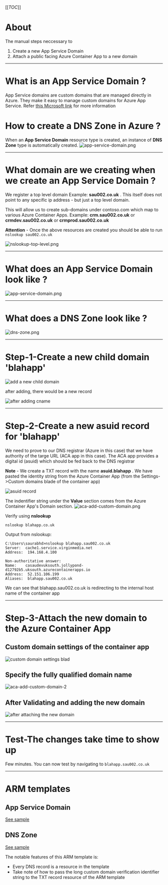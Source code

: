 [[_TOC_]]

# About
The manual steps neccessary to 
1. Create a new App Service Domain
1. Attach a public facing Azure Container App to a new domain

---

# What is an App Service Domain ?
App Service domains are custom domains that are managed directly in Azure. They make it easy to manage custom domains for Azure App Service. Refer [this Microsoft link](https://learn.microsoft.com/en-us/azure/app-service/manage-custom-dns-buy-domain) for more information



# How to create a DNS Zone in Azure ?

When an **App Service Domain** resource type is created, an instance of **DNS Zone** type is automatically created.
![app-service-domain.png](images/app-service-domain-and-dns-zone.png)

---

# What domain are we creating when we create an App Service Domain ?
We register a top level domain Example: **sau002.co.uk** . This itself does not point to any specific ip address - but just a top level domain.

This will allow us to create sub-domains under contoso.com which map to various Azure Container Apps. Example: **crm.sau002.co.uk** or **crmdev.sau002.co.uk** or **crmprod.sau002.co.uk**

**Attention** - Once the above resources are created you should be able to run `nslookup sau002.co.uk`

![nslookup-top-level.png](images/nslookup-top-level.png)

---

# What does an App Service Domain look like ?

![app-service-domain.png](images/app-service-domain.png)


---

# What does a DNS Zone look like ?

![dns-zone.png](images/dns-zone.png)


---


# Step-1-Create a new child domain 'blahapp'


![add a new child domain](images/domain-001-add-cname-record.PNG)

after adding, there would be a new record

![after adding cname](images/domain-002-after-adding-cname-record.png)

---


# Step-2-Create a new asuid record for 'blahapp'

We need to prove to our DNS registrar (Azure in this case) that we have authority of the targe URL (ACA app in this case). The ACA app provides a digital id (asuid) which should be fed back to the DNS registrar 

**Note** - We create a TXT record with the name **asuid.blahapp** . We have pasted the identity string from the Azure Container App (from the Settings->Custom domains blade of the container app)

![asuid record](images/domain-003-add-asuid.png)


The indentifier string under the **Value** section comes from the Azure Container App's Domain section.
![aca-add-custom-domain.png](images/aca-add-custom-domain.png)

Verify using **nslookup**
```
nslookup blahapp.co.uk
```

Output from nslookup:

```
C:\Users\saurabhd>nslookup blahapp.sau002.co.uk
Server:  cache1.service.virginmedia.net
Address:  194.168.4.100

Non-authoritative answer:
Name:    casaudevuksouth.jollypond-d12792b5.uksouth.azurecontainerapps.io
Address:  52.151.106.199
Aliases:  blahapp.sau002.co.uk
```

We can see that blahapp.sau002.co.uk is redirecting to the internal host name of the container app

---

# Step-3-Attach the new domain to the Azure Container App

##  Custom domain settings of the container app
![custom domain settings blad](images/domain-004-containerapp-custom-domain-settings.png)


## Specify the fully qualified domain name

![aca-add-custom-domain-2](images/aca-add-custom-domain-2.png)


## After Validating and adding the new domain
![after attaching the new domain](images/domain-005-containerapp-after-adding-custom-domain.PNG)

---


# Test-The changes take time to show up
Few minutes.
You can now test by navigating to `blahapp.sau002.co.uk`

---

# ARM templates

## App Service Domain

[See sample](armtemplates/example.appservice.arm.json)


## DNS Zone

[See sample](armtemplates/example.dnszone.arm.json)

The notable features of this ARM template is:
- Every DNS record is a resource in the template
- Take note of how to pass the long custom domain verification identifier string to the TXT record resource of the ARM template

